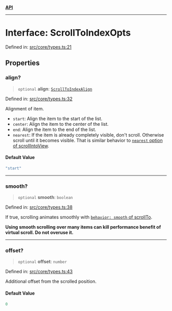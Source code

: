 [**API**](../../API.md)

***

# Interface: ScrollToIndexOpts

Defined in: [src/core/types.ts:21](https://github.com/inokawa/virtua/blob/a74929e1630f5cb3bc4847add400667d2e664137/src/core/types.ts#L21)

## Properties

### align?

> `optional` **align**: [`ScrollToIndexAlign`](../type-aliases/ScrollToIndexAlign.md)

Defined in: [src/core/types.ts:32](https://github.com/inokawa/virtua/blob/a74929e1630f5cb3bc4847add400667d2e664137/src/core/types.ts#L32)

Alignment of item.

- `start`: Align the item to the start of the list.
- `center`: Align the item to the center of the list.
- `end`: Align the item to the end of the list.
- `nearest`: If the item is already completely visible, don't scroll. Otherwise scroll until it becomes visible. That is similar behavior to [`nearest` option of scrollIntoView](https://developer.mozilla.org/en-US/docs/Web/API/Element/scrollIntoView).

#### Default Value

```ts
"start"
```

***

### smooth?

> `optional` **smooth**: `boolean`

Defined in: [src/core/types.ts:38](https://github.com/inokawa/virtua/blob/a74929e1630f5cb3bc4847add400667d2e664137/src/core/types.ts#L38)

If true, scrolling animates smoothly with [`behavior: smooth` of scrollTo](https://developer.mozilla.org/en-US/docs/Web/API/Element/scrollTo#behavior).

**Using smooth scrolling over many items can kill performance benefit of virtual scroll. Do not overuse it.**

***

### offset?

> `optional` **offset**: `number`

Defined in: [src/core/types.ts:43](https://github.com/inokawa/virtua/blob/a74929e1630f5cb3bc4847add400667d2e664137/src/core/types.ts#L43)

Additional offset from the scrolled position.

#### Default Value

```ts
0
```
